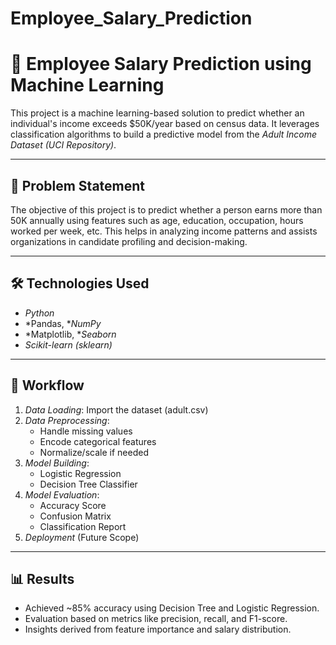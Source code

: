 # Employee_Salary_Prediction
# 🧠 Employee Salary Prediction using Machine Learning

This project is a machine learning-based solution to predict whether an individual's income exceeds $50K/year based on census data. It leverages classification algorithms to build a predictive model from the *Adult Income Dataset (UCI Repository)*.

---

## 📌 Problem Statement

The objective of this project is to predict whether a person earns more than 50K annually using features such as age, education, occupation, hours worked per week, etc. This helps in analyzing income patterns and assists organizations in candidate profiling and decision-making.

---

## 🛠 Technologies Used

- *Python*
- *Pandas, **NumPy*
- *Matplotlib, **Seaborn*
- *Scikit-learn (sklearn)*

---

## 🔁 Workflow

1. *Data Loading*: Import the dataset (adult.csv)
2. *Data Preprocessing*:
   - Handle missing values
   - Encode categorical features
   - Normalize/scale if needed
3. *Model Building*:
   - Logistic Regression
   - Decision Tree Classifier
4. *Model Evaluation*:
   - Accuracy Score
   - Confusion Matrix
   - Classification Report
5. *Deployment* (Future Scope)

---

## 📊 Results

- Achieved ~85% accuracy using Decision Tree and Logistic Regression.
- Evaluation based on metrics like precision, recall, and F1-score.
- Insights derived from feature importance and salary distribution.

